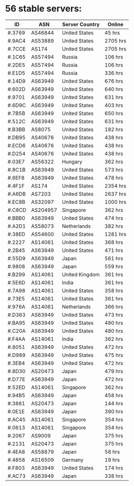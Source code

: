 # 56 stable servers:

| ID | ASN | Server Country | Online |
| ------ | ------ | ------ | ------ |
| #.3769 | AS46844 | United States | 45 hrs |
| #.9AC4 | AS53889 | United States | 2705 hrs |
| #.7CCE | AS174 | United States | 2705 hrs |
| #.1C65 | AS57494 | Russia | 106 hrs |
| #.2DE5 | AS57494 | Russia | 106 hrs |
| #.E1D5 | AS57494 | Russia | 336 hrs |
| #.14D9 | AS63949 | United States | 676 hrs |
| #.602D | AS63949 | United States | 640 hrs |
| #.9701 | AS63949 | United States | 631 hrs |
| #.6D9C | AS63949 | United States | 403 hrs |
| #.7B5B | AS63949 | United States | 650 hrs |
| #.512C | AS63949 | United States | 631 hrs |
| #.B3BB | AS8075 | United States | 182 hrs |
| #.DB95 | AS40676 | United States | 438 hrs |
| #.ECD6 | AS40676 | United States | 438 hrs |
| #.D254 | AS40676 | United States | 438 hrs |
| #.03E7 | AS56322 | Hungary | 362 hrs |
| #.8C1B | AS63949 | United States | 573 hrs |
| #.6EF8 | AS63949 | United States | 478 hrs |
| #.4F1F | AS174 | United States | 2354 hrs |
| #.A6DB | AS7203 | United States | 2637 hrs |
| #.EC8B | AS32097 | United States | 1000 hrs |
| #.C8CD | AS204957 | Singapore | 362 hrs |
| #.BBB0 | AS63949 | United States | 474 hrs |
| #.A2D1 | AS58073 | Netherlands | 382 hrs |
| #.38ED | AS54600 | United States | 1281 hrs |
| #.2227 | AS14061 | United States | 368 hrs |
| #.2B45 | AS63949 | United States | 471 hrs |
| #.55D9 | AS63949 | Japan | 561 hrs |
| #.9808 | AS63949 | Japan | 559 hrs |
| #.B299 | AS14061 | United Kingdom | 361 hrs |
| #.5E6D | AS14061 | India | 361 hrs |
| #.7A98 | AS14061 | United States | 358 hrs |
| #.73E5 | AS14061 | United States | 361 hrs |
| #.976A | AS14061 | Netherlands | 366 hrs |
| #.D363 | AS63949 | United States | 473 hrs |
| #.BA95 | AS63949 | United States | 480 hrs |
| #.C20A | AS63949 | United States | 480 hrs |
| #.F4AA | AS14061 | India | 362 hrs |
| #.8051 | AS63949 | United States | 472 hrs |
| #.D989 | AS63949 | United States | 475 hrs |
| #.3EB4 | AS63949 | United States | 472 hrs |
| #.8D30 | AS20473 | Japan | 479 hrs |
| #.D77E | AS63949 | Japan | 472 hrs |
| #.52ED | AS14061 | Singapore | 362 hrs |
| #.94B5 | AS63949 | Japan | 458 hrs |
| #.3881 | AS20473 | Japan | 144 hrs |
| #.0E1E | AS63949 | Japan | 390 hrs |
| #.AC45 | AS14061 | Singapore | 354 hrs |
| #.0613 | AS14061 | Singapore | 354 hrs |
| #.2067 | AS9009 | Japan | 375 hrs |
| #.2131 | AS20473 | Japan | 375 hrs |
| #.4EA8 | AS58879 | Japan | 58 hrs |
| #.4858 | AS16509 | Germany | 19 hrs |
| #.F803 | AS63949 | United States | 174 hrs |
| #.AC73 | AS63949 | Japan | 338 hrs |

